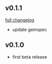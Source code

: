 ## v0.1.1
[full changelog](http://github.com/ysato5654/histock-filter/compare/v0.1.0...v0.1.1)

* update gemspec

## v0.1.0

* first beta release

